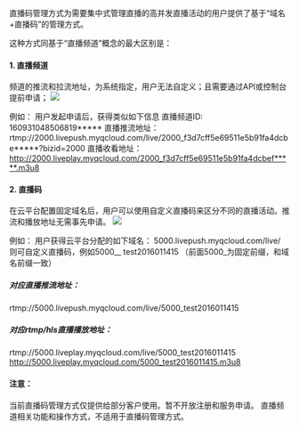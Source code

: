 直播码管理方式为需要集中式管理直播的高并发直播活动的用户提供了基于“域名+直播码”的管理方式。

这种方式同基于“直播频道”概念的最大区别是：

#### 1. 直播频道
频道的推流和拉流地址，为系统指定，用户无法自定义；且需要通过API或控制台提前申请；
![](http://imgcache.tcecqpoc.fsphere.cn/image/mccdn.qcloud.com/static/img/d69db1638b3fe56b5ab4404bd07701b1/image.png)

例如： 用户发起申请后，获得类似如下信息
直播频道ID:   160931048506819*****
直播推流地址：rtmp://2000.livepush.myqcloud.com/live/2000_f3d7cff5e69511e5b91fa4dcbe*****?bizid=2000
直播收看地址：http://2000.liveplay.myqcloud.com/2000_f3d7cff5e69511e5b91fa4dcbef*****.m3u8

#### 2. 直播码

在云平台配置固定域名后，用户可以使用自定义直播码来区分不同的直播活动。推流和播放地址无需事先申请。
![](http://imgcache.tcecqpoc.fsphere.cn/image/mccdn.qcloud.com/static/img/c8bf4d030358304f3af86737492e7bd9/image.png)

例如： 用户获得云平台分配的如下域名： 5000.livepush.myqcloud.com/live/
则可自定义直播码，例如5000__ test2016011415 （前面5000_为固定前缀，和域名前缀一致）
##### 对应直播推流地址：
rtmp://5000.livepush.myqcloud.com/live/5000_test2016011415
##### 对应rtmp/hls直播播放地址：
rtmp://5000.liveplay.myqcloud.com/live/5000_test2016011415
http://5000.liveplay.myqcloud.com/5000_test2016011415.m3u8


#### 注意：
当前直播码管理方式仅提供给部分客户使用。暂不开放注册和服务申请。
直播频道相关功能和操作方式，不适用于直播码管理方式。